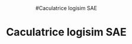 <div style="text-align:center">
  #Caculatrice logisim SAE
 <p><h1>Caculatrice logisim SAE</h1></p>
</div>

